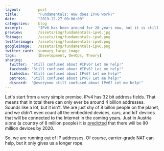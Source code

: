 ```yaml
---
layout:        post
title:         "Fundamentals: How does IPv6 work?"
date:          "2019-12-27 00:00:00"
categories:    blog
excerpt:       "IPv6 has been around for 20 years now, but it is still not common knowledge. Let's take a look at how it works."
preview:       /assets/img/fundamentals-ipv6.jpg
fbimage:       /assets/img/fundamentals-ipv6.png
twitterimage:  /assets/img/fundamentals-ipv6.png
googleimage:   /assets/img/fundamentals-ipv6.png
twitter_card:  summary_large_image
tags:          [Development, DevOps, Theory]
sharing:
  twitter:  "Still confused about #IPv6? Let me help!" 
  facebook: "Still confused about #IPv6? Let me help!"
  linkedin: "Still confused about IPv6? Let me help!"
  patreon:  "Still confused about IPv6? Let me help!"
  discord:  "@everyone still confused about IPv6? Let me help!"
---
```


Let's start from a very simple premise. IPv4 has 32 bit address fields. That means that in total there can only ever be
around 4 billion addresses. Sounds like a lot, but it isn't. We are just shy of 8 billon people on the planet, and 
we didn't even count all the embedded devices, cars, and IoT devices that will be connected to the Internet in the
coming years. Just in Austria alone (a country of 8 million people) it is [predicted](https://derstandard.at/2000089727099/Bis-2020-sind-in-Oesterreich-80-Millionen-Geraete-im-Internet)
that there will be 80 million devices by 2020.

So, we are running out of IP addresses. Of course, carrier-grade NAT can help, but it only gives us a longer rope. 